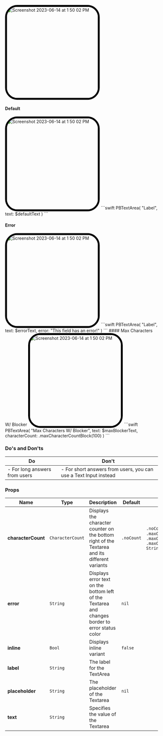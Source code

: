 <img width="300" alt="Screenshot 2023-06-14 at 1 50 02 PM" src="https://github.com/powerhome/playbook/assets/73671109/aeb5750e-6d20-4c3a-8c3c-700c3fe559b9" style="border: 6px solid  black; border-radius: 40px;">

#### Default
<img width="300" alt="Screenshot 2023-06-14 at 1 50 02 PM" src="https://github.com/powerhome/playbook/assets/73671109/a6daed20-d4e2-4013-bd9d-81cee9fabf9e" style="border: 6px solid  black; border-radius: 40px;">
```swift
  PBTextArea(
    "Label",
    text: $defaultText
  )
```

#### Error
<img width="300" alt="Screenshot 2023-06-14 at 1 50 02 PM" src="https://github.com/powerhome/playbook/assets/73671109/d2f987f2-f7ad-44ec-9d92-97a2d8ca78d8" style="border: 6px solid  black; border-radius: 40px;">
```swift
  PBTextArea(
    "Label",
    text: $errorText,
    error: "This field has an error!"
  )
```
#### Max Characters W/ Blocker
<img width="300" alt="Screenshot 2023-06-14 at 1 50 02 PM" src="https://github.com/powerhome/playbook/assets/73671109/e0ca659c-38d2-4bf7-8da7-780f1678410c" style="border: 6px solid  black; border-radius: 40px;">
```swift
  PBTextArea(
    "Max Characters W/ Blocker",
    text: $maxBlockerText,
    characterCount: .maxCharacterCountBlock(100)
  )
```

### Do's and Don'ts

| Do | Don't |
| --- | ---- |
| - For long answers from users | - For short answers from users, you can use a Text Input instead |

### Props
| Name | Type | Description | Default | Values |
| --- | ----------- | --------- | --------- | --------- |
| **characterCount** | `CharacterCount` | Displays the character counter on the bottom right of the Textarea and its different variants | `.noCount` | `.noCount` `.count` `.maxCharacterCount(Int)` `.maxCharacterCountBlock(Int)` `.maxCharacterCountError(Int, String)`
| **error** | `String` | Displays error text on the bottom left of the Textarea and changes border to error status color | `nil` | |
| **inline** | `Bool` | Displays inline variant | `false` | |
| **label** | `String` | The label for the TextArea | | |
| **placeholder** | `String` | The placeholder of the Textarea | `nil` | |
| **text** | `String` | Specifies the value of the Textarea | | |

